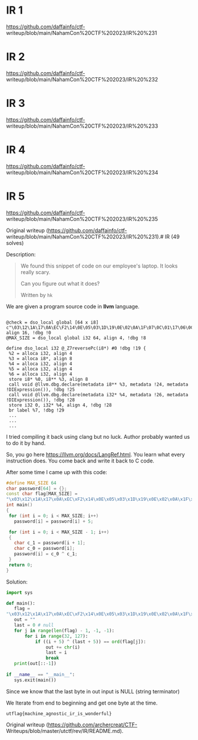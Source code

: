 # IR 1  
https://github.com/daffainfo/ctf-
writeup/blob/main/NahamCon%20CTF%202023/IR%20%231  
# IR 2  
https://github.com/daffainfo/ctf-
writeup/blob/main/NahamCon%20CTF%202023/IR%20%232  
# IR 3  
https://github.com/daffainfo/ctf-
writeup/blob/main/NahamCon%20CTF%202023/IR%20%233  
# IR 4  
https://github.com/daffainfo/ctf-
writeup/blob/main/NahamCon%20CTF%202023/IR%20%234  
# IR 5  
https://github.com/daffainfo/ctf-
writeup/blob/main/NahamCon%20CTF%202023/IR%20%235

Original writeup (https://github.com/daffainfo/ctf-
writeup/blob/main/NahamCon%20CTF%202023/IR%20%231).# IR (49 solves)

Description:

>  We found this snippet of code on our employee's laptop. It looks really
> scary.  
>  
> Can you figure out what it does?  
>  
> Written by `hk`

We are given a program source code in  **llvm** language.

```

@check = dso_local global [64 x i8]
c"\03\12\1A\17\0A\EC\F2\14\0E\05\03\1D\19\0E\02\0A\1F\07\0C\01\17\06\0C\0A\19\13\0A\16\1C\18\08\07\1A\03\1D\1C\11\0B\F3\87\00\00\00\00\00\00\00\00\00\00\00\00\00\00\00\00\00\00\00\00\00\00\00\05",
align 16, !dbg !0  
@MAX_SIZE = dso_local global i32 64, align 4, !dbg !8

define dso_local i32 @_Z7reversePc(i8*) #0 !dbg !19 {  
 %2 = alloca i32, align 4  
 %3 = alloca i8*, align 8  
 %4 = alloca i32, align 4  
 %5 = alloca i32, align 4  
 %6 = alloca i32, align 4  
 store i8* %0, i8** %3, align 8  
 call void @llvm.dbg.declare(metadata i8** %3, metadata !24, metadata
!DIExpression()), !dbg !25  
 call void @llvm.dbg.declare(metadata i32* %4, metadata !26, metadata
!DIExpression()), !dbg !28  
 store i32 0, i32* %4, align 4, !dbg !28  
 br label %7, !dbg !29  
 ...  
 ...  
 ...  
```

I tried compiling it back using clang but no luck. Author probably wanted us
to do it by hand.

So, you go here https://llvm.org/docs/LangRef.html. You learn what every
instruction does. You come back and write it back to C code.

After some time I came up with this code:

```c++  
#define MAX_SIZE 64  
char password[64] = {};  
const char flag[MAX_SIZE] =
"\x03\x12\x1A\x17\x0A\xEC\xF2\x14\x0E\x05\x03\x1D\x19\x0E\x02\x0A\x1F\x07\x0C\x01\x17\x06\x0C\x0A\x19\x13\x0A\x16\x1C\x18\x08\x07\x1A\x03\x1D\x1C\x11\x0B\xF3\x87\x00\x00\x00\x00\x00\x00\x00\x00\x00\x00\x00\x00\x00\x00\x00\x00\x00\x00\x00\x00\x00\x00\x00\x05";  
int main()  
{  
 for (int i = 0; i < MAX_SIZE; i++)  
   password[i] = password[i] + 5;

 for (int i = 0; i < MAX_SIZE - 1; i++)  
 {  
   char c_1 = password[i + 1];  
   char c_0 = password[i];  
   password[i] = c_0 ^ c_1;  
 }  
 return 0;  
}  
```

Solution:

```python  
import sys

def main():  
   flag =
"\x03\x12\x1A\x17\x0A\xEC\xF2\x14\x0E\x05\x03\x1D\x19\x0E\x02\x0A\x1F\x07\x0C\x01\x17\x06\x0C\x0A\x19\x13\x0A\x16\x1C\x18\x08\x07\x1A\x03\x1D\x1C\x11\x0B\xF3\x87"  
   out = ""  
   last = 0 # null  
   for j in range(len(flag) - 1, -1, -1):  
       for i in range(32, 127):  
           if ((i + 5) ^ (last + 5)) == ord(flag[j]):  
               out += chr(i)  
               last = i  
               break  
   print(out[::-1])  
  
if __name__ == "__main__":  
   sys.exit(main())  
```

Since we know that the last byte in out input is NULL (string terminator)

We Iterate from end to beginning and get one byte at the time.

```  
utflag{machine_agnostic_ir_is_wonderful}  
```

Original writeup (https://github.com/archercreat/CTF-
Writeups/blob/master/utctf/rev/IR/README.md).